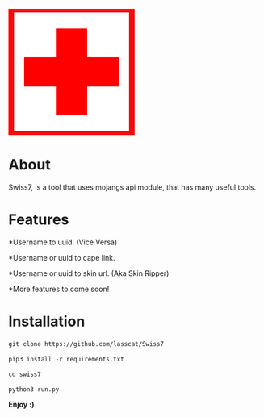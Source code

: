 ![Swiss logo](/cross.png)

About
===============
Swiss7, is a tool that uses mojangs api module, that has many useful tools.


# Features
*Username to uuid. (Vice Versa)

*Username or uuid to cape link.

*Username or uuid to skin url. (Aka Skin Ripper)

*More features to come soon!


# Installation


```
git clone https://github.com/lasscat/Swiss7
```

```
pip3 install -r requirements.txt
```

```
cd swiss7
```

```
python3 run.py
```

**Enjoy :)**
